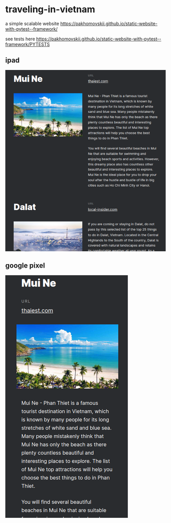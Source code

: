 # traveling-in-vietnam
 a simple scalable website https://pakhomovskii.github.io/static-website-with-pytest--framework/

 see tests here https://pakhomovskii.github.io/static-website-with-pytest--framework/PYTESTS

## ipad
![alt te![alt text](http://url/to/img.png)xt](./images/ipad.png)

## google pixel
![alt text](./images/pixel.png)